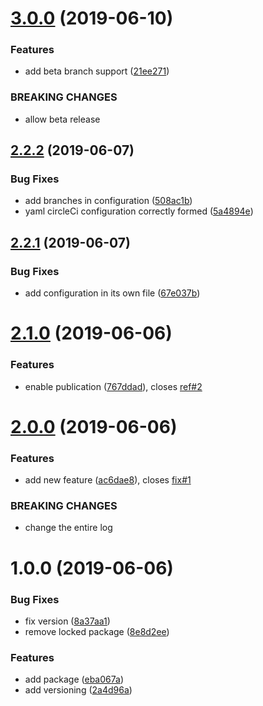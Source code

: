 # [3.0.0](https://github.com/bastienSchaeffer/bastien-versioning/compare/v2.2.2...v3.0.0) (2019-06-10)


### Features

* add beta branch support ([21ee271](https://github.com/bastienSchaeffer/bastien-versioning/commit/21ee271))


### BREAKING CHANGES

* allow beta release

## [2.2.2](https://github.com/bastienSchaeffer/bastien-versioning/compare/v2.2.1...v2.2.2) (2019-06-07)


### Bug Fixes

* add branches in configuration ([508ac1b](https://github.com/bastienSchaeffer/bastien-versioning/commit/508ac1b))
* yaml circleCi configuration correctly formed ([5a4894e](https://github.com/bastienSchaeffer/bastien-versioning/commit/5a4894e))

## [2.2.1](https://github.com/bastienSchaeffer/bastien-versioning/compare/v2.2.0...v2.2.1) (2019-06-07)


### Bug Fixes

* add configuration in its own file ([67e037b](https://github.com/bastienSchaeffer/bastien-versioning/commit/67e037b))

# [2.1.0](https://github.com/bastienSchaeffer/bastien-versioning/compare/v2.0.0...v2.1.0) (2019-06-06)


### Features

* enable publication ([767ddad](https://github.com/bastienSchaeffer/bastien-versioning/commit/767ddad)), closes [ref#2](https://github.com/ref/issues/2)

# [2.0.0](https://github.com/bastienSchaeffer/bastien-versioning/compare/v1.0.0...v2.0.0) (2019-06-06)


### Features

* add new feature ([ac6dae8](https://github.com/bastienSchaeffer/bastien-versioning/commit/ac6dae8)), closes [fix#1](https://github.com/fix/issues/1)


### BREAKING CHANGES

* change the entire log

# 1.0.0 (2019-06-06)


### Bug Fixes

* fix version ([8a37aa1](https://github.com/bastienSchaeffer/bastien-versioning/commit/8a37aa1))
* remove locked package ([8e8d2ee](https://github.com/bastienSchaeffer/bastien-versioning/commit/8e8d2ee))


### Features

* add package ([eba067a](https://github.com/bastienSchaeffer/bastien-versioning/commit/eba067a))
* add versioning ([2a4d96a](https://github.com/bastienSchaeffer/bastien-versioning/commit/2a4d96a))
